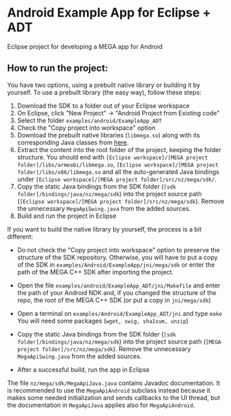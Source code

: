 # Android Example App for Eclipse + ADT

Eclipse project for developing a MEGA app for Android

## How to run the project:

You have two options, using a prebuilt native library or building it by yourself.
To use a prebuilt library (the easy way), follow these steps:

1. Download the SDK to a folder out of your Eclipse workspace
2. On Eclipse, click "New Project" -> "Android Project from Existing code"
3. Select the folder `examples/android/ExampleApp_ADT`
4. Check the "Copy project into workspace" option
5. Download the prebuilt native libraries (`libmega.so`) along with its corresponding Java classes from [here](https://mega.nz/#!C19lTRjJ!AlxSqIgo4dyLRnory-eZH-wrMPE2xZQ3L4YeW71-g08).
6. Extract the content into the root folder of the project, keeping the folder structure.
You should end with `[Eclipse workspace]/[MEGA project folder]/libs/armeabi/libmega.so`, `[Eclipse workspace]/[MEGA project folder]/libs/x86/libmega.so` and all the auto-generated Java bindings under `[Eclipse workspace]/[MEGA project folder]/src/nz/mega/sdk/`.
7. Copy the static Java bindings from the SDK folder (`[sdk folder]/bindings/java/nz/mega/sdk`) into the project source path (`[Eclipse workspace]/[MEGA project folder]/src/nz/mega/sdk`). Remove the unnecessary `MegaApiSwing.java` from the added sources.
8. Build and run the project in Eclipse

If you want to build the native library by yourself, the process is a 
bit different:

* Do not check the "Copy project into workspace" option to preserve the structure of the 
SDK repository. Otherwise, you will have to put a copy of the SDK in 
`examples/Android/ExampleApp/jni/mega/sdk` or enter the path of the MEGA C++ SDK after importing the project.

* Open the file `examples/android/ExampleApp_ADT/jni/Makefile` and enter 
the path of your Android NDK and, if you changed the structure of the repo, the root of the MEGA C++ SDK (or put a copy in 
`jni/mega/sdk`)

* Open a terminal on `examples/Android/ExampleApp_ADT/jni` and type `make`
You will need some packages (`wget, swig, sha1sum, unzip`)

* Copy the static Java bindings from the SDK folder (`[sdk folder]/bindings/java/nz/mega/sdk`) into the project source path (`[MEGA project folder]/src/nz/mega/sdk`). Remove the unnecessary `MegaApiSwing.java` from the added sources.

* After a successful build, run the app in Eclipse

The file `nz/mega/sdk/MegaApiJava.java` contains Javadoc documentation. It is recommended to use the `MegaApiAndroid` subclass instead because it makes some needed initialization and sends callbacks to the UI thread, but the documentation in `MegaApiJava` applies also for `MegaApiAndroid`.
